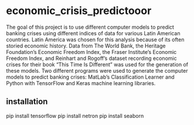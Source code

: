 # economic_crisis_predictooor

The goal of this project is to use different computer models to predict banking crises using different indices of data for various Latin American countries. Latin America was chosen for this analysis because of its often storied economic history. Data from The World Bank, the Heritage Foundation’s Economic Freedom Index, the Fraser Institute’s Economic Freedom Index, and Reinhart and Rogoff’s dataset recording economic crises for their book “This Time Is Different” was used for the generation of these models. Two different programs were used to generate the computer models to predict banking crises: MatLab’s Classification Learner and Python with TensorFlow and Keras machine learning libraries.

installation
---------------
pip install tensorflow
pip install netron
pip install seaborn


